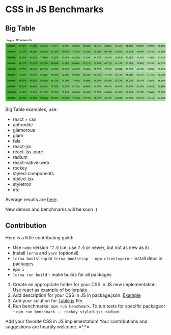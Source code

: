 # CSS in JS Benchmarks

## Big Table

![gif](https://github.com/A-gambit/CSS-IN-JS-Benchmarks/blob/master/img.gif)

Big Table examples, use:
- react + css
- aphrodite
- glamorous
- glam
- fela
- react-jss
- react-jss-pure
- radium
- react-native-web
- rockey
- styled-components
- styled-jsx
- styletron
- etc

Average results are [here](https://github.com/A-gambit/CSS-IN-JS-Benchmarks/blob/master/RESULT.md).

New demos and benchmarks will be soon :)

## Contribution

Here is a little contributing guild:

- Use `node` version `^7.9` (i.e. use `7.9` or newer, but not as new as `8`)
- Install `lerna` and `yarn` (optional)
- `lerna bootstrap` or `lerna bootstrap --npm-client=yarn` - install deps in packages
- `npm i`
- `lerna run build` - make builds for all packages

1. Create an appropriate folder for your CSS in JS new implementation. Use [react](https://github.com/A-gambit/CSS-IN-JS-Benchmarks/tree/master/packages/big-table/react) as example of boilerplate.
2. Add description for your CSS in JS in package.json. [Example](https://github.com/A-gambit/CSS-IN-JS-Benchmarks/blob/master/packages/big-table/aphrodite/package.json#L33-L37)
3. Add your solution for [Table.js](https://github.com/A-gambit/CSS-IN-JS-Benchmarks/blob/master/packages/big-table/react/client/Table.js) file.
4. Run benchmarks: `npm run benchmark`. To tun tests for specific packageor - `npm run benchmark -- rockey styled-jss radium`


Add your favorite CSS in JS implementation!
Your contributions and suggestions are heartily welcome. =^.^=
